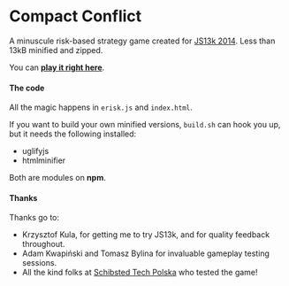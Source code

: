 Compact Conflict
================

A minuscule risk-based strategy game created for [JS13k 2014](http://js13kgames.com/). Less than 13kB minified and zipped.

You can **[play it right here](http://wasyl.eu/games/compact-conflict/play.html)**.

#### The code

All the magic happens in `erisk.js` and `index.html`. 

If you want to build your own minified versions, `build.sh` can hook you up, but it needs the following installed:

* uglifyjs
* htmlminifier

Both are modules on **npm**.

#### Thanks

Thanks go to:

* Krzysztof Kula, for getting me to try JS13k, and for quality feedback throughout.
* Adam Kwapiński and Tomasz Bylina for invaluable gameplay testing sessions.
* All the kind folks at [Schibsted Tech Polska](http://schibsted.pl/) who tested the game!
